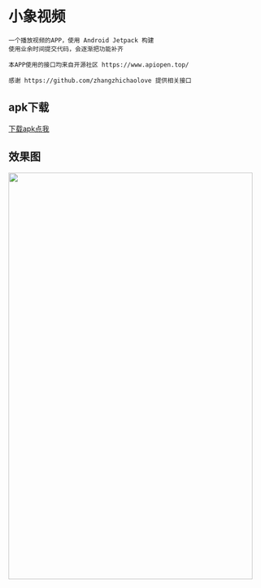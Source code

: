 # 小象视频

    一个播放视频的APP，使用 Android Jetpack 构建
    使用业余时间提交代码，会逐渐把功能补齐
    
    本APP使用的接口均来自开源社区 https://www.apiopen.top/
    
    感谢 https://github.com/zhangzhichaolove 提供相关接口

   

## apk下载
[下载apk点我](https://gitee.com/YangJ0720/ElephantVideo/raw/master/apk/app-debug.apk)

## 效果图
<img src="https://github.com/YangJ0720/ElephantVideo/blob/master/gif/video.gif" width="480" height="800"/>
    
